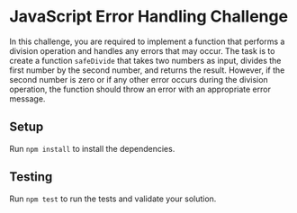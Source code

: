 # JavaScript Error Handling Challenge
In this challenge, you are required to implement a function that performs a division operation and handles any errors that may occur. The task is to create a function `safeDivide` that takes two numbers as input, divides the first number by the second number, and returns the result. However, if the second number is zero or if any other error occurs during the division operation, the function should throw an error with an appropriate error message.

## Setup
Run `npm install` to install the dependencies.

## Testing
Run `npm test` to run the tests and validate your solution.